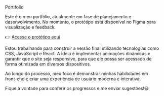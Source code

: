Portifolio

Este é o meu portfólio, atualmente em fase de planejamento e desenvolvimento. No momento, o protótipo está disponível no Figma para visualização e feedback.

👉 [Acesse o protótipo aqui](https://www.figma.com/design/hIznrinvtoIqDLvTC4qaRd/Prototipo-Portifólio-Victor?node-id=0-1&p=f)

Estou trabalhando para construir a versão final utilizando tecnologias como CSS, JavaScript e React. A ideia é implementar animações dinâmicas e garantir que o site seja responsivo, para que ele possa ser acessado de forma otimizada em diversos dispositivos.

Ao longo do processo, meu foco é demonstrar minhas habilidades em front-end e criar uma experiência de usuário moderna e interativa.

Fique à vontade para conferir os progressos e me enviar sugestões!😃

